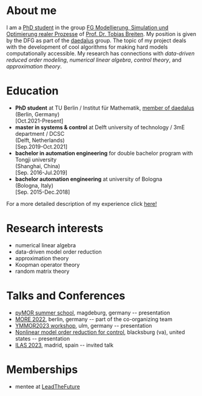 <!-- <img src="DSC00627.jpg" width="200" align="center"> <br /> -->
<head>
  <meta charset="utf-8">
  <meta name="viewport" content="width=device-width">
  <title>MathJax example</title>
  <script src="https://polyfill.io/v3/polyfill.min.js?features=es6"></script>
  <script id="MathJax-script" async
          src="https://cdn.jsdelivr.net/npm/mathjax@3.0.1/es5/tex-mml-chtml.js">
  </script>
</head>

<!-- $$A^{-1}= $$ ```np.linalg.solve(A,I)```<br /> -->

# About me
I am a [PhD student](https://www.tu.berlin/en/fgmso/alessandro-borghi) in the group [FG Modellierung, Simulation und Optimierung realer Prozesse](https://www.tu.berlin/en/fgmso) of [Prof. Dr. Tobias Breiten](https://www.tu.berlin/en/fgmso/tobias-breiten). My position is given by the DFG as part of the [daedalus](https://daedalus.berlin/) group. 
The topic of my project deals with the development of cool algorithms for making hard models computationally accessible.
My research has connections with _data-driven reduced order modeling_, _numerical linear algebra_, _control theory_, and _approximation theory_. 

<!--My research focuses on the design and implementation of algorithms for solving nonlinar eigenvalue problems. In particular I am interested on the identification of _exceptional points_. -->


# Education
- **PhD student** at TU Berlin / Institut für Mathematik, [member of daedalus](https://daedalus.berlin/people/alessandro-borghi) <br/>(Berlin, Germany) <br/>[Oct.2021-Present]
- **master in systems & control** at Delft university of technology / 3mE department / DCSC <br/>(Delft, Netherlands) <br/>[Sep.2019-Oct.2021]
- **bachelor in automation engineering** for double bachelor program with Tongji university <br/>(Shanghai, China) <br/>[Sep. 2016-Jul.2019]
- **bachelor automation engineering** at university of Bologna <br/>(Bologna, Italy) <br/>[Sep. 2015-Dec.2018]

For a more detailed description of my experience click [here!](experience.md)

# Research interests
- numerical linear algebra
- data-driven model order reduction
- approximation theory
- Koopman operator theory
- random matrix theory


# Talks and Conferences
- [pyMOR summer school](https://2022.school.pymor.org), magdeburg, germany -- presentation<br/>
- [MORE 2022](https://more.sciencesconf.org/), berlin, germany -- part of the co-organizing team
- [YMMOR2023 workshop](https://www.uni-ulm.de/mawi/institut-fuer-numerische-mathematik/forschung/ymmor-workshop-2023/), ulm, germany -- presentation <br/>
- [Nonlinear model order reduction for control](https://personal.math.vt.edu/jborggaa/nlromc/index.html), blacksburg (va), united states -- presentation <br/>
- [ILAS 2023](http://ilas2023.es/), madrid, spain -- invited talk <br/>

# Memberships
- mentee at [LeadTheFuture](https://www.leadthefuture.tech/)


